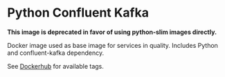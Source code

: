 # Python Confluent Kafka

**This image is deprecated in favor of using python-slim images directly.**

Docker image used as base image for services in quality. Includes Python
and confluent-kafka dependency.

See [Dockerhub](https://hub.docker.com/r/fyndiq/python-confluent-kafka/) for
available tags.
